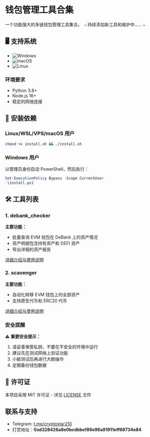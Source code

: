 
# 钱包管理工具合集

一个功能强大的多链钱包管理工具集合。  ﹤持续添加新工具和维护中......﹥

## 🖥️ **支持系统**

- ![Windows](https://img.shields.io/badge/-Windows-0078D6?logo=windows&logoColor=white)
- ![macOS](https://img.shields.io/badge/-macOS-000000?logo=apple&logoColor=white)
- ![Linux](https://img.shields.io/badge/-Linux-FCC624?logo=linux&logoColor=black)


### 环境要求

- Python 3.8+
- Node.js 16+
- 稳定的网络连接

## 🚀 安装依赖

### Linux/WSL/VPS/macOS 用户

```bash
chmod +x install.sh && ./install.sh
```

### Windows 用户

以管理员身份启动 PowerShell，然后执行：

```powershell
Set-ExecutionPolicy Bypass -Scope CurrentUser
.\install.ps1
```

## 🛠️ 工具列表

### 1. debank_checker

  **主要功能：**
  - 批量查询 EVM 钱包在 DeBank 上的资产情况
  - 资产明细包含持有资产和 DEFI 资产
  - 导出详细的资产报告
  
  [详细介绍与使用说明](./debank_checker/README.md)

### 2. scavenger

**主要功能：**
- 自动化转移 EVM 钱包上的全部资产
- 支持原生代币和 ERC20 代币

[详细介绍与使用说明](./scavenger/README.md)


### 安全提醒

⚠️ **重要安全提示：**

1. 请妥善保管私钥，不要在不安全的环境中运行
2. 建议先在测试网络上验证功能
3. 小额测试后再进行大额操作
4. 定期备份钱包数据

## 📄 许可证

本项目采用 MIT 许可证 - 详见 [LICENSE](LICENSE) 文件

## 联系与支持
- Telegram: [t.me/cryptostar210](https://t.me/cryptostar210)
- 打赏地址：**0xd328426a8e0bcdbbef89e96a91911eff68734e84**